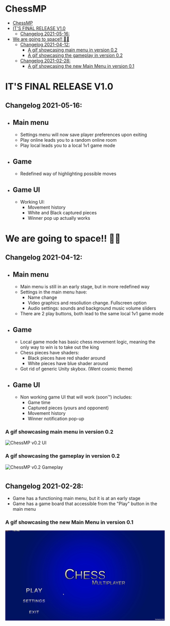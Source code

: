 # ChessMP

- [ChessMP](#chessmp)
- [IT'S FINAL RELEASE V1.0](#its-final-release-v10)
  - [Changelog 2021-05-16:](#changelog-2021-05-16)
- [We are going to space!! 🚀🌌](#we-are-going-to-space-)
  - [Changelog 2021-04-12:](#changelog-2021-04-12)
    - [A gif showcasing main menu in version 0.2](#a-gif-showcasing-main-menu-in-version-02)
    - [A gif showcasing the gameplay in version 0.2](#a-gif-showcasing-the-gameplay-in-version-02)
  - [Changelog 2021-02-28:](#changelog-2021-02-28)
    - [A gif showcasing the new Main Menu in version 0.1](#a-gif-showcasing-the-new-main-menu-in-version-01)
#

# IT'S FINAL RELEASE V1.0
## Changelog 2021-05-16:
+ ## Main menu
  + Settings menu will now save player preferences upon exiting
  + Play online leads you to a random online room
  + Play local leads you to a local 1v1 game mode
+ ## Game
  + Redefined way of highlighting possible moves
+ ## Game UI
  + Working UI:
    + Movement history
    + White and Black captured pieces
    + Winner pop up actually works

# We are going to space!! 🚀🌌

## Changelog 2021-04-12:
+ ## Main menu
  + Main menu is still in an early stage, but in more redefined way
  + Settings in the main menu have:
    + Name change
    + Video graphics and resoliution change. Fullscreen option
    + Audio settings: sounds and background music volume sliders
  + There are 2 play buttons, both lead to the same local 1v1 game mode
+ ## Game
  + Local game mode has basic chess movement logic, meaning the only way to win is to take out the king
  + Chess pieces have shaders:
    + Black pieces have red shader around
    + White pieces have blue shader around 
  + Got rid of generic Unity skybox. (Went cosmic theme)
+ ## Game UI
  + Non working game UI that will work (soon™) includes:
    + Game time
    + Captured pieces (yours and opponent)
    + Movement history
    + Winner notification pop-up

### A gif showcasing main menu in version 0.2
![ChessMP v0.2 UI](README_attachments/chessMP_UI-0_2.gif)
### A gif showcasing the gameplay in version 0.2
![ChessMP v0.2 Gameplay](README_attachments/chessMP-Gameplay-0_2.gif)

#

## Changelog 2021-02-28:
+ Game has a functioning main menu, but it is at an early stage
+ Game has a game board that accessible from the "Play" button in the main menu

### A gif showcasing the new Main Menu in version 0.1
![ChessMP v0.1](README_attachments/chessMP_UI-0_1.gif)
